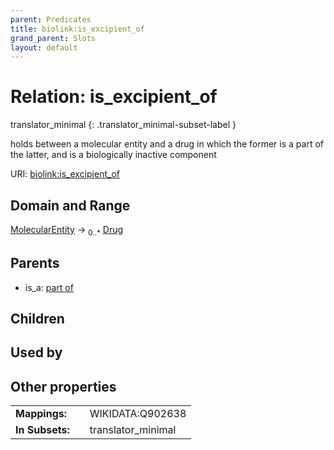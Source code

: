 ```yaml
---
parent: Predicates
title: biolink:is_excipient_of
grand_parent: Slots
layout: default
---
```


# Relation: is_excipient_of

translator_minimal
{: .translator_minimal-subset-label }


holds between a molecular entity and a drug in which the former is a part of the latter, and is a biologically inactive component

URI: [biolink:is_excipient_of](https://w3id.org/biolink/vocab/is_excipient_of)

## Domain and Range

[MolecularEntity](MolecularEntity.md) ->  <sub>0..\*</sub> [Drug](Drug.md)

## Parents

 *  is_a: [part of](part_of.md)

## Children


## Used by


## Other properties

|  |  |  |
| --- | --- | --- |
| **Mappings:** | | WIKIDATA:Q902638 |
| **In Subsets:** | | translator_minimal |

